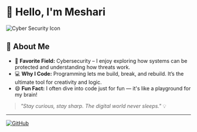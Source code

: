 # 👋 Hello, I'm Meshari

![Cyber Security Icon](https://thumbs.dreamstime.com/b/mesmerizing-image-displays-complex-network-connections-pathways-resembling-intricate-neural-networks-human-brain-271336848.jpg)


## 🌟 About Me

- 🔐 **Favorite Field:** Cybersecurity – I enjoy exploring how systems can be protected and understanding how threats work.
- 💻 **Why I Code:** Programming lets me build, break, and rebuild. It’s the ultimate tool for creativity and logic.
- 😄 **Fun Fact:** I often dive into code just for fun — it's like a playground for my brain!

> _"Stay curious, stay sharp. The digital world never sleeps."_ 💡

---

[![GitHub](https://img.shields.io/badge/GitHub-M0simi-181717?style=for-the-badge&logo=github)](https://github.com/M0simi)
